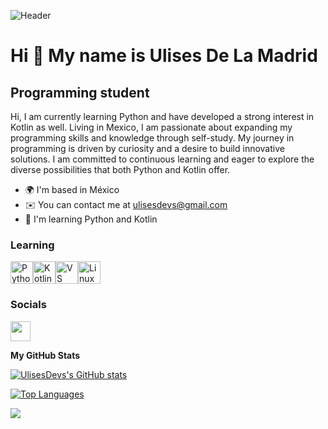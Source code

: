 ![Header](https://i.ibb.co/fSzc73k/Banner-Para-Linked-In-Desarrollador-De-Software-Moderno-Negro.png)

Hi 👋 My name is Ulises De La Madrid
====================================

Programming student
-------------------

Hi, I am currently learning Python and have developed a strong interest in Kotlin as well. Living in Mexico, I am passionate about expanding my programming skills and knowledge through self-study. My journey in programming is driven by curiosity and a desire to build innovative solutions. I am committed to continuous learning and eager to explore the diverse possibilities that both Python and Kotlin offer.

* 🌍  I'm based in México
* ✉️  You can contact me at [ulisesdevs@gmail.com](mailto:ulisesdevs@gmail.com)
* 🧠  I'm learning Python and Kotlin


### Learning

<p align="left">
<a href="https://www.python.org/" target="_blank" rel="noreferrer"><img src="https://raw.githubusercontent.com/danielcranney/readme-generator/main/public/icons/skills/python-colored.svg" width="36" height="36" alt="Python" /></a><a href="https://kotlinlang.org/" target="_blank" rel="noreferrer"><img src="https://raw.githubusercontent.com/danielcranney/readme-generator/main/public/icons/skills/kotlin-colored.svg" width="36" height="36" alt="Kotlin" /></a><a href="https://code.visualstudio.com/" target="_blank" rel="noreferrer"><img src="https://raw.githubusercontent.com/danielcranney/readme-generator/main/public/icons/skills/visualstudiocode.svg" width="36" height="36" alt="VS Code" /></a><a href="https://www.linux.org" target="_blank" rel="noreferrer"><img src="https://raw.githubusercontent.com/danielcranney/readme-generator/main/public/icons/skills/linux-colored.svg" width="36" height="36" alt="Linux" /></a>
</p>

### Socials

<p align="left"> <a href="https://www.github.com/UlisesDevs" target="_blank" rel="noreferrer"> <picture> <source media="(prefers-color-scheme: dark)" srcset="https://raw.githubusercontent.com/danielcranney/readme-generator/main/public/icons/socials/github-dark.svg" /> <source media="(prefers-color-scheme: light)" srcset="https://raw.githubusercontent.com/danielcranney/readme-generator/main/public/icons/socials/github.svg" /> <img src="https://raw.githubusercontent.com/danielcranney/readme-generator/main/public/icons/socials/github.svg" width="32" height="32" /> </picture> </a></p>


<b>My GitHub Stats</b>

<a href="http://www.github.com/UlisesDevs"><img src="https://github-readme-stats.vercel.app/api?username=UlisesDevs&show_icons=true&hide=&count_private=true&title_color=0891b2&text_color=ffffff&icon_color=0891b2&bg_color=1c1917&hide_border=true&show_icons=true" alt="UlisesDevs's GitHub stats" /></a>

<a href="https://github.com/UlisesDevs" align="left"><img src="https://github-readme-stats.vercel.app/api/top-langs/?username=UlisesDevs&langs_count=10&title_color=0891b2&text_color=ffffff&icon_color=0891b2&bg_color=1c1917&hide_border=true&locale=en&custom_title=Top%20%Languages" alt="Top Languages" /></a>

<a href="https://www.github.com/UlisesDevs" target="_blank" rel="noreferrer"><img
src="https://img.shields.io/github/followers/UlisesDevs?logo=github&style=for-the-badge&color=0891b2&labelColor=1c1917" /></a>
